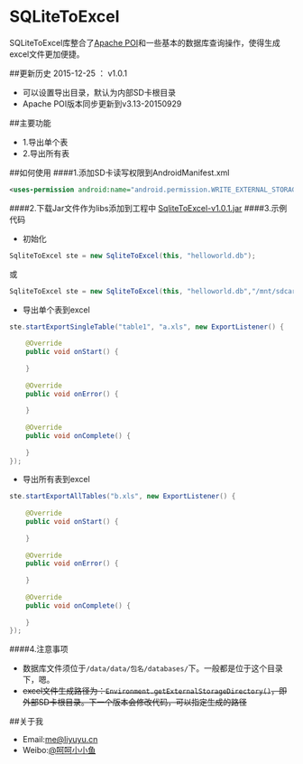# SQLiteToExcel
SQLiteToExcel库整合了[Apache POI](http://poi.apache.org/)和一些基本的数据库查询操作，使得生成excel文件更加便捷。

##更新历史
2015-12-25 ： v1.0.1 

- 可以设置导出目录，默认为内部SD卡根目录
- Apache POI版本同步更新到v3.13-20150929

##主要功能
* 1.导出单个表
* 2.导出所有表

##如何使用
####1.添加SD卡读写权限到AndroidManifest.xml
```xml
<uses-permission android:name="android.permission.WRITE_EXTERNAL_STORAGE" />
```
####2.下载Jar文件作为libs添加到工程中
[SqliteToExcel-v1.0.1.jar](https://github.com/li-yu/SQLiteToExcel/blob/master/SqliteToExcel-v1.0.1.jar?raw=true)
####3.示例代码
* 初始化
```java
SqliteToExcel ste = new SqliteToExcel(this, "helloworld.db");
```
或
```java
SqliteToExcel ste = new SqliteToExcel(this, "helloworld.db","/mnt/sdcard/myfiles/");
```
* 导出单个表到excel
```java
ste.startExportSingleTable("table1", "a.xls", new ExportListener() {
			
	@Override
	public void onStart() {
		
	}
			
	@Override
	public void onError() {
		
	}
			
	@Override
	public void onComplete() {
		
	}
});
```
* 导出所有表到excel
```java
ste.startExportAllTables("b.xls", new ExportListener() {
			
	@Override
	public void onStart() {
		
	}
			
	@Override
	public void onError() {
		
	}
			
	@Override
	public void onComplete() {
		
	}
});
```
####4.注意事项
* 数据库文件须位于```/data/data/包名/databases/```下。一般都是位于这个目录下，嗯。
* ~~excel文件生成路径为：```Environment.getExternalStorageDirectory()```，即外部SD卡根目录。下一个版本会修改代码，可以指定生成的路径~~

##关于我
* Email:[me@liyuyu.cn](mailto:me@liyuyu.cn)
* Weibo:[@呵呵小小鱼](http://weibo.com/u/1241167880)
